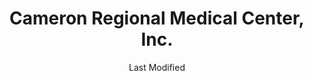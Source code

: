 ---
layout: location-page
date: Last Modified
description: "Local COVID-19 testing is available at Cameron Regional Medical Center, Inc. in Cameron, Missouri, USA."
permalink: "locations/missouri/cameron/cameron-regional-medical-center-inc/"
tags:
  - locations
  - missouri
title: Cameron Regional Medical Center, Inc.
state: Missouri
stateAbbr: MO
hood: Cameron
address: 1600 East Evergreen
city: Cameron
zip: 64429
mapUrl: "http://maps.apple.com/?q=Cameron+Regional+Medical+Center+Inc&address=1600+East+Evergreen,Cameron,Missouri,64429"
locationType: Walk-in
phone: 816-632-2101
website: https://cameronregional.org/
onlineBooking: undefined
closed: undefined
closedUpdate: April 15th, 2020
notes: "By appointment only. Requires phone screen."
days: Everyday
hours: 8AM-8PM
ctaMessage: Learn more
ctaUrl: "https://cameronregional.org/"
---
